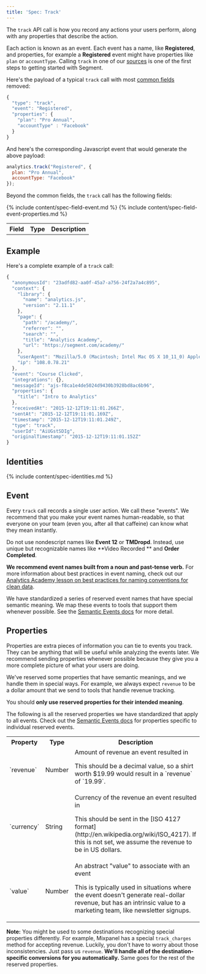 ```yaml
---
title: 'Spec: Track'
---
```


The `track` API call is how you record any actions your users perform, along with any properties that describe the action.

Each action is known as an event. Each event has a name, like **Registered**, and properties, for example a **Registered** event might have properties like `plan` or `accountType`. Calling `track` in one of our [sources](docs/connections/sources/) is one of the first steps to getting started with Segment.

Here's the payload of a typical `track` call with most [common fields](/docs/connections/spec/common/) removed:

```js
{
  "type": "track",
  "event": "Registered",
  "properties": {
    "plan": "Pro Annual",
    "accountType" : "Facebook"
  }
}
```

And here's the corresponding Javascript event that would generate the above payload:

```js
analytics.track("Registered", {
  plan: "Pro Annual",
  accountType: "Facebook"
});
```

Beyond the common fields, the `track` call has the following fields:

<table>
  <tr>
    <th>Field</th>
    <th>Type</th>
    <th>Description</th>
  </tr>
  {% include content/spec-field-event.md %}
  {% include content/spec-field-event-properties.md %}
</table>

## Example

Here's a complete example of a `track` call:

```js
{
  "anonymousId": "23adfd82-aa0f-45a7-a756-24f2a7a4c895",
  "context": {
    "library": {
      "name": "analytics.js",
      "version": "2.11.1"
    },
    "page": {
      "path": "/academy/",
      "referrer": "",
      "search": "",
      "title": "Analytics Academy",
      "url": "https://segment.com/academy/"
    },
    "userAgent": "Mozilla/5.0 (Macintosh; Intel Mac OS X 10_11_0) AppleWebKit/537.36 (KHTML, like Gecko) Chrome/46.0.2490.86 Safari/537.36",
    "ip": "108.0.78.21"
  },
  "event": "Course Clicked",
  "integrations": {},
  "messageId": "ajs-f8ca1e4de5024d9430b3928bd8ac6b96",
  "properties": {
    "title": "Intro to Analytics"
  },
  "receivedAt": "2015-12-12T19:11:01.266Z",
  "sentAt": "2015-12-12T19:11:01.169Z",
  "timestamp": "2015-12-12T19:11:01.249Z",
  "type": "track",
  "userId": "AiUGstSDIg",
  "originalTimestamp": "2015-12-12T19:11:01.152Z"
}
```

## Identities

{% include content/spec-identities.md %}

## Event

Every `track` call records a single user action. We call these "events". We recommend that you make your event names human-readable, so that everyone on your team (even you, after all that caffeine) can know what they mean instantly.

Do not use nondescript names like **Event 12** or **TMDropd**. Instead, use unique but recognizable names like **Video Recorded ** and **Order Completed**.

**We recommend event names built from a noun and past-tense verb.**
For more information about best practices in event naming, check out our [Analytics Academy lesson on best practices for naming conventions for clean data](/academy/collecting-data/naming-conventions-for-clean-data/).

We have standardized a series of reserved event names that have special semantic meaning. We map these events to tools that support them whenever possible. See the [Semantic Events docs](/docs/connections/spec/semantic/) for more detail.

## Properties

Properties are extra pieces of information you can tie to events you track. They can be anything that will be useful while analyzing the events later. We recommend sending properties whenever possible because they give you a more complete picture of what your users are doing.

We've reserved some properties that have semantic meanings, and we handle them in special ways. For example, we always expect `revenue` to be a dollar amount that we send to tools that handle revenue tracking.

You should **only use reserved properties for their intended meaning**.

The following is all the reserved properties we have standardized that apply to all events. Check out the [Semantic Events docs](/docs/connections/spec/semantic/) for properties specific to individual reserved events.

<table>
  <tr>
    <th>Property</th>
    <th>Type</th>
    <th>Description</th>
  </tr>
  <tr>
    <td>`revenue`</td>
    <td>Number</td>
    <td>Amount of revenue an event resulted in
      <p>This should be a decimal value, so a shirt worth $19.99 would result in a `revenue` of `19.99`.</p></td>
  </tr>
  <tr>
    <td>`currency`</td>
    <td>String</td>
    <td>Currency of the revenue an event resulted in
      <p>This should be sent in the [ISO 4127 format](http://en.wikipedia.org/wiki/ISO_4217). If this is not set, we assume the revenue to be in US dollars.</p></td>
  </tr>
  <tr>
    <td>`value`</td>
    <td>Number</td>
    <td>An abstract "value" to associate with an event
      <p>This is typically used in situations where the event doesn't generate real-dollar revenue, but has an intrinsic value to a marketing team, like newsletter signups.</p></td>
  </tr>
</table>

**Note:** You might be used to some destinations recognizing special properties differently. For example, Mixpanel has a special `track_charges` method for accepting revenue. Luckily, you don't have to worry about those inconsistencies. Just pass us `revenue`.  **We'll handle all of the destination-specific conversions for you automatically.** Same goes for the rest of the reserved properties.

